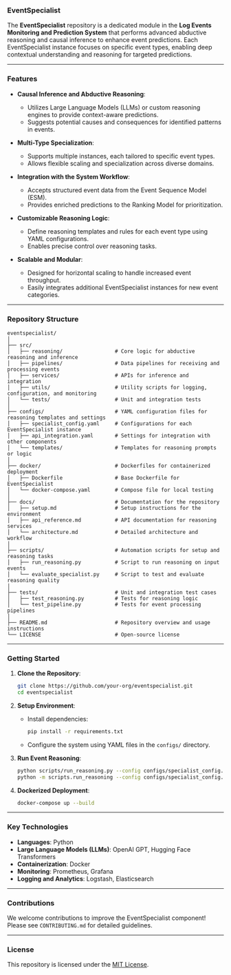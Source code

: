 ### **EventSpecialist**

The **EventSpecialist** repository is a dedicated module in the **Log Events Monitoring and Prediction System** that performs advanced abductive reasoning and causal inference to enhance event predictions. Each EventSpecialist instance focuses on specific event types, enabling deep contextual understanding and reasoning for targeted predictions.

---

### **Features**
- **Causal Inference and Abductive Reasoning**:
  - Utilizes Large Language Models (LLMs) or custom reasoning engines to provide context-aware predictions.
  - Suggests potential causes and consequences for identified patterns in events.

- **Multi-Type Specialization**:
  - Supports multiple instances, each tailored to specific event types.
  - Allows flexible scaling and specialization across diverse domains.

- **Integration with the System Workflow**:
  - Accepts structured event data from the Event Sequence Model (ESM).
  - Provides enriched predictions to the Ranking Model for prioritization.

- **Customizable Reasoning Logic**:
  - Define reasoning templates and rules for each event type using YAML configurations.
  - Enables precise control over reasoning tasks.

- **Scalable and Modular**:
  - Designed for horizontal scaling to handle increased event throughput.
  - Easily integrates additional EventSpecialist instances for new event categories.

---

### **Repository Structure**
```
eventspecialist/
│
├── src/
│   ├── reasoning/                 # Core logic for abductive reasoning and inference
│   ├── pipelines/                 # Data pipelines for receiving and processing events
│   ├── services/                  # APIs for inference and integration
│   ├── utils/                     # Utility scripts for logging, configuration, and monitoring
│   └── tests/                     # Unit and integration tests
│
├── configs/                       # YAML configuration files for reasoning templates and settings
│   ├── specialist_config.yaml     # Configurations for each EventSpecialist instance
│   ├── api_integration.yaml       # Settings for integration with other components
│   └── templates/                 # Templates for reasoning prompts or logic
│
├── docker/                        # Dockerfiles for containerized deployment
│   ├── Dockerfile                 # Base Dockerfile for EventSpecialist
│   └── docker-compose.yaml        # Compose file for local testing
│
├── docs/                          # Documentation for the repository
│   ├── setup.md                   # Setup instructions for the environment
│   ├── api_reference.md           # API documentation for reasoning services
│   └── architecture.md            # Detailed architecture and workflow
│
├── scripts/                       # Automation scripts for setup and reasoning tasks
│   ├── run_reasoning.py           # Script to run reasoning on input events
│   └── evaluate_specialist.py     # Script to test and evaluate reasoning quality
│
├── tests/                         # Unit and integration test cases
│   ├── test_reasoning.py          # Tests for reasoning logic
│   └── test_pipeline.py           # Tests for event processing pipelines
│
├── README.md                      # Repository overview and usage instructions
└── LICENSE                        # Open-source license
```

---

### **Getting Started**
1. **Clone the Repository**:
   ```bash
   git clone https://github.com/your-org/eventspecialist.git
   cd eventspecialist
   ```

2. **Setup Environment**:
   - Install dependencies:
     ```bash
     pip install -r requirements.txt
     ```
   - Configure the system using YAML files in the `configs/` directory.

3. **Run Event Reasoning**:
   ```bash
   python scripts/run_reasoning.py --config configs/specialist_config.yaml (X)
   python -m scripts.run_reasoning --config configs/specialist_config.yaml
   ```

4. **Dockerized Deployment**:
   ```bash
   docker-compose up --build
   ```

---

### **Key Technologies**
- **Languages**: Python
- **Large Language Models (LLMs)**: OpenAI GPT, Hugging Face Transformers
- **Containerization**: Docker
- **Monitoring**: Prometheus, Grafana
- **Logging and Analytics**: Logstash, Elasticsearch

---

### **Contributions**
We welcome contributions to improve the EventSpecialist component! Please see `CONTRIBUTING.md` for detailed guidelines.

---

### **License**
This repository is licensed under the [MIT License](LICENSE).
